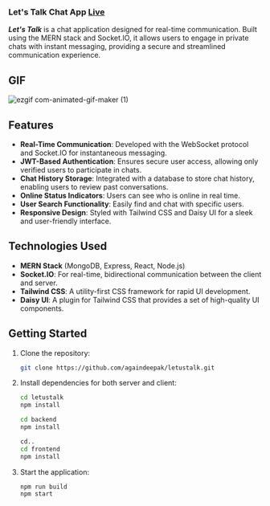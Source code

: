 ### Let's Talk Chat App [Live](https://letustalk.onrender.com/)

***Let's Talk*** is a chat application designed for real-time communication. Built using the MERN stack and Socket.IO, it allows users to engage in private chats with instant messaging, providing a secure and streamlined communication experience.

## GIF
![ezgif com-animated-gif-maker (1)](https://github.com/user-attachments/assets/fe36238d-e17f-4c25-8f56-dcef9019379a)

## Features

- **Real-Time Communication**: Developed with the WebSocket protocol and Socket.IO for instantaneous messaging.
- **JWT-Based Authentication**: Ensures secure user access, allowing only verified users to participate in chats.
- **Chat History Storage**: Integrated with a database to store chat history, enabling users to review past conversations.
- **Online Status Indicators**: Users can see who is online in real time.
- **User Search Functionality**: Easily find and chat with specific users.
- **Responsive Design**: Styled with Tailwind CSS and Daisy UI for a sleek and user-friendly interface.

## Technologies Used

- **MERN Stack** (MongoDB, Express, React, Node.js)
- **Socket.IO**: For real-time, bidirectional communication between the client and server.
- **Tailwind CSS**: A utility-first CSS framework for rapid UI development.
- **Daisy UI**: A plugin for Tailwind CSS that provides a set of high-quality UI components.

## Getting Started

1. Clone the repository:
   ```bash
   git clone https://github.com/againdeepak/letustalk.git
   
2. Install dependencies for both server and client:
   ```bash
   cd letustalk
   npm install
   
   cd backend
   npm install

   cd..
   cd frontend
   npm install
   
3. Start the application:
   ```bash
   npm run build
   npm start
